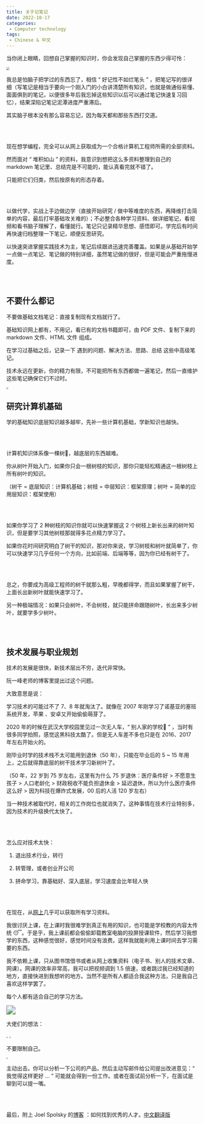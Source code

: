 ```yaml
---
title: 关于记笔记
date: 2022-10-17
categories:
 - Computer technology
tags:
 - Chinese & 中文
---
```


当你闭上眼睛，回想自己掌握的知识时，你会发现自己掌握的东西少得可怜：

<img src="https://s1.imagehub.cc/images/2022/12/13/36aeabe8e7563462ac2e2d2c70dbec54.png" style="zoom:50%;" />

我总是怕脑子把学过的东西忘了，相信 “ 好记性不如烂笔头 ” ，把笔记写的很详细（写笔记是相当于要向一个刚入门的小白讲清楚所有知识，也就是做通俗易懂、面面俱到的笔记，以便很多年后我忘掉这些知识以后可以通过笔记快速复习回忆），结果深陷记笔记泥潭进度严重滞后。

其实脑子根本没有那么容易忘记，因为每天都和那些东西打交道。

<br><br>

现在想学编程，完全可以从网上获取成为一个合格计算机工程师所需的全部资料。

然而面对 “ 堆积如山 ” 的资料，我意识到想把这么多资料整理到自己的 markdown 笔记里、总结完是不可能的，能认真看完就不错了。

只能把它们归类，然后按原有的形态存着。

<br><br>

以做代学，实战上手边做边学（直接开始研究 / 做中等难度的东西，再降维打击简单的内容，最后打牢基础攻关难的）；不必整合各种学习资料、做详细笔记，看视频和看书脑子理解了，看懂就行。笔记只记录精华思想、感悟即可。学完后有时间再快速归档整理一下笔记，顺便反思研究。

以快速突进掌握实践技术为主，笔记后续跟进迅速完善覆盖。如果是从基础开始学一点做一点笔记、笔记做的特别详细，虽然笔记做的很好，但是可能会严重拖慢进度。

<br><br>

## 不要什么都记

不要做基础文档笔记：直接复制现有文档就行了。

基础知识网上都有，不用记，看已有的文档书籍即可，由 PDF 文件、复制下来的 markdown 文件、HTML 文件 组成。

在学习过基础之后，记录一下 遇到的问题、解决方法、思路、总结 这些中高级笔记。

技术永远在更新，你的精力有限，不可能把所有东西都做一遍笔记，然后一直维护这些笔记确保它们不过时。

<img src="https://s1.imagehub.cc/images/2022/12/13/2048dc5f6e3172152d62a7e63530e2a5.png" style="zoom:30%;" />

<br>

## 研究计算机基础

学的基础知识底层知识越多越牢，先补一些计算机基础，学新知识也越快。

<br><br>

计算机知识体系像一棵树🌲，越底层的东西越难。

你从树叶开始入门，如果你只会一根树枝的知识，那你只能轻松精通这一根树枝上所有树叶的知识。

（树干 = 底层知识：计算机基础；树枝 = 中层知识：框架原理；树叶 = 简单的应用层知识：框架使用）

<br><br>

如果你学习了 2 种树枝的知识你就可以快速掌握这 2 个树枝上新长出来的树叶知识，但是要学习其他树枝那就得多花点精力学习了。

如果你花时间研究明白了树干的知识，那对你来说，学习树枝和树叶就简单了，你可以快速学习几乎任何一个方向，比如前端、后端等等，因为你已经有树干了。

<br><br>

总之，你要成为高级工程师的树干就那么粗，早晚都得学，而且如果掌握了树干，上面长出新树叶就能快速学习了。

另一种极端情况：如果只会树叶，不会树枝，就只能拼命跟随树叶，长出来多少树叶，就要学多少树叶。

<br><br>

## 技术发展与职业规划

技术的发展是很快，新技术层出不穷，迭代非常快。

阮一峰老师的博客里提出过这个问题。

大致意思是说：

学习技术的可能过不了 7、8 年就淘汰了。就像在 2007 年刚学习了诺基亚的塞班系统开发，苹果 、安卓又开始偷偷萌芽了。

2020 年的时候在武汉大学校园里见过一次无人车，“ 别人家的学校🥹 ” ，当时有很多同学拍照，感觉这黑科技太酷了。但是无人车差不多也只是在 2016、2017 年左右开始火的。

刚毕业时学的技术栈不太可能用到退休（50 年），只能在毕业后的 5 ~ 15 年用上，之后就得靠底层的树干技术学习新树叶了。

（50 年，22 岁到 75 岁左右，这里有为什么 75 岁退休：医疗条件好 > 不愿意生孩子 > 人口老龄化 > 财政税收不能负担退休金 > 延迟退休，所以为什么医疗条件这么好 > 因为科技在爆炸式发展，00 后的人活 120 岁左右）

当一种技术被取代时，相关的工作岗位也就消失了。这种事情在技术行业特别多，因为技术的升级换代太快了。

<br><br>

怎么应对技术太快：

1. 退出技术行业，转行

2. 转管理，或者创业开公司

3. 拼命学习，靠基础好、深入底层，学习速度会比年轻人快

<br><br>

在现在，从[网上](https://www.ruanyifeng.com/survivor/collapse/university.html)几乎可以获取所有学习资料。

我很讨厌上课，在上课时我很难学到真正有用的知识，也可能是学校教的内容太传统 😴。于是乎，我上课前都会偷偷卸载教室电脑的投屏授课软件，然后学习我想学的东西，这种感觉很好，感觉时间没有浪费。这样我就能利用上课时间去学习需要的东西。

我不依赖上课，只从图书馆借书或者从网上收集资料（电子书、别人的技术文章、网课）。网课的效率非常高，我可以把视频调到 1.5 倍速，或者跳过我已经知道的地方，直接快进到我想听的地方。当然不是所有人都适合我这种方法，只是我自己喜欢这样学罢了。

每个人都有适合自己的学习方法。

<img src="https://s1.imagehub.cc/images/2022/12/13/f568df9647bb1aa1a5d034aeeb836306.png" style="zoom:150%;" />

<br>

大佬们的想法：

<img src="https://s1.imagehub.cc/images/2022/12/13/0548402873a966b9ee39b3aa68279daf.png" style="zoom:25%;" />



<img src="https://s1.imagehub.cc/images/2022/12/13/a3668673b8d7973048ce59f0ef14ef28.png" style="zoom:25%;" />

不要限制自己。

<img src="https://s1.imagehub.cc/images/2022/12/13/15f945a582794e4f1e5bbc92295e4839.png" style="zoom:25%;" />



主动出击。你可以分析一下公司的产品，然后主动写邮件给公司提出改进意见：“ 我觉得这样更好 ... ” 可能就会得到一份工作。或者在面试前分析一下，在面试是聊到可以提一嘴。

<br><br>

最后，附上 Joel Spolsky 的[博客](http://www.joelonsoftware.com/articles/FindingGreatDevelopers.html) ：如何找到优秀的人才。[中文翻译版](https://www.ruanyifeng.com/blog/2008/11/finding_great_developers.html)

<br><br>
